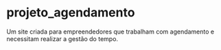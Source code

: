 # projeto_agendamento
Um site criada para empreendedores que trabalham com agendamento e necessitam realizar a gestão do tempo.
